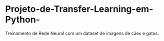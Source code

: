 # Projeto-de-Transfer-Learning-em-Python-
Treinamento de Rede Neural com um dataset de imagens de cães e gatos.
